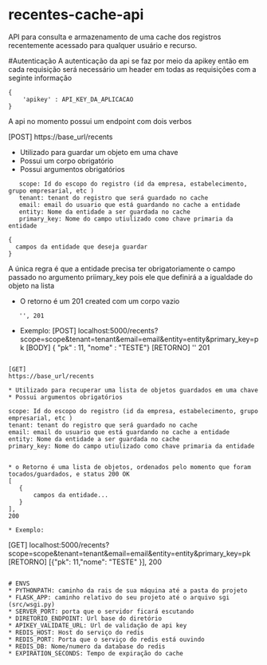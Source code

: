 # recentes-cache-api
API para consulta e armazenamento de uma cache dos registros recentemente acessado para qualquer usuário e recurso.

#Autenticação
A autenticação da api se faz por meio da apikey então em cada requisição será necessário um header em todas as requisições com a seginte informação
```
{
    'apikey' : API_KEY_DA_APLICACAO
}
```


A api no momento possui um endpoint com dois verbos


 

[POST]
https://base_url/recents

 * Utilizado para guardar um objeto em uma chave
 * Possui um corpo obrigatório
 * Possui argumentos obrigatórios
 ```
    scope: Id do escopo do registro (id da empresa, estabelecimento, grupo empresarial, etc )
    tenant: tenant do registro que será guardado no cache
    email: email do usuario que está guardando no cache a entidade
    entity: Nome da entidade a ser guardada no cache
    primary_key: Nome do campo utiulizado como chave primaria da entidade
 ```

  ```
 {
    campos da entidade que deseja guardar 
 }
 ```
 
  A única regra é que a entidade precisa ter obrigatoriamente o campo passado no argumento priimary_key pois ele que definirá a a igualdade do objeto na lista

 * O retorno é um 201 created com um corpo vazio
 ```
    '', 201
 ```
 * Exemplo:
  [POST] localhost:5000/recents?scope=scope&tenant=tenant&email=email&entity=entity&primary_key=pk
  [BODY] { 	"pk" : 11, "nome" : "TESTE"}
  [RETORNO] '' 201
  ```

[GET]
https://base_url/recents

 * Utilizado para recuperar uma lista de objetos guardados em uma chave
 * Possui argumentos obrigatórios
 ```
    scope: Id do escopo do registro (id da empresa, estabelecimento, grupo empresarial, etc )
    tenant: tenant do registro que será guardado no cache
    email: email do usuario que está guardando no cache a entidade
    entity: Nome da entidade a ser guardada no cache
    primary_key: Nome do campo utiulizado como chave primaria da entidade
 ```

 * o Retorno é uma lista de objetos, ordenados pelo momento que foram tocados/guardados, e status 200 OK
 [
    {
        campos da entidade...
    }
 ],
 200
  
 * Exemplo:
  ```
  [GET] localhost:5000/recents?scope=scope&tenant=tenant&email=email&entity=entity&primary_key=pk
  [RETORNO] [{"pk": 11,"nome": "TESTE"	}],  200
  ```

 # ENVS
 * PYTHONPATH: caminho da rais de sua máquina até a pasta do projeto
 * FLASK_APP: caminho relativo do seu projeto até o arquivo sgi (src/wsgi.py)
 * SERVER_PORT: porta que o servidor ficará escutando
 * DIRETORIO_ENDPOINT: Url base do diretório
 * APIKEY_VALIDATE_URL: Url de validação de api key
 * REDIS_HOST: Host do serviço do redis
 * REDIS_PORT: Porta que o serviço do redis está ouvindo 
 * REDIS_DB: Nome/numero da database do redis 
 * EXPIRATION_SECONDS: Tempo de expiração do cache

